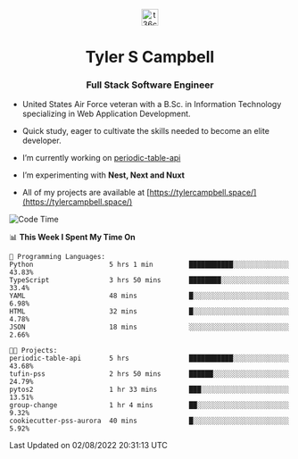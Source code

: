 <p align="center">
<a href="https://www.linkedin.com/in/t36campbell" target="blank"><img align="center" src="https://ik.imagekit.io/t36campbell/Portfolio/linkedin.png.original_m8bbGgPh6.png" alt="t36campbell" height="30" width="30" /></a>
</p>
<h1 align="center">Tyler S Campbell</h1>
<h3 align="center">Full Stack Software Engineer</h3>

* United States Air Force veteran with a B.Sc. in Information Technology specializing in Web Application Development. 

* Quick study, eager to cultivate the skills needed to become an elite developer.

* I’m currently working on [periodic-table-api](https://github.com/t36campbell/periodic-table-api)

* I’m experimenting with **Nest, Next and Nuxt**

* All of my projects are available at [https://tylercampbell.space/](https://tylercampbell.space/)

<!--START_SECTION:waka-->
![Code Time](http://img.shields.io/badge/Code%20Time-1%2C719%20hrs%2057%20mins-blue)

📊 **This Week I Spent My Time On** 

```text
💬 Programming Languages: 
Python                   5 hrs 1 min         ███████████░░░░░░░░░░░░░░   43.83% 
TypeScript               3 hrs 50 mins       ████████░░░░░░░░░░░░░░░░░   33.4% 
YAML                     48 mins             █░░░░░░░░░░░░░░░░░░░░░░░░   6.98% 
HTML                     32 mins             █░░░░░░░░░░░░░░░░░░░░░░░░   4.78% 
JSON                     18 mins             ░░░░░░░░░░░░░░░░░░░░░░░░░   2.66%

🐱‍💻 Projects: 
periodic-table-api       5 hrs               ███████████░░░░░░░░░░░░░░   43.68% 
tufin-pss                2 hrs 50 mins       ██████░░░░░░░░░░░░░░░░░░░   24.79% 
pytos2                   1 hr 33 mins        ███░░░░░░░░░░░░░░░░░░░░░░   13.51% 
group-change             1 hr 4 mins         ██░░░░░░░░░░░░░░░░░░░░░░░   9.32% 
cookiecutter-pss-aurora  40 mins             █░░░░░░░░░░░░░░░░░░░░░░░░   5.92%

```


 Last Updated on 02/08/2022 20:31:13 UTC
<!--END_SECTION:waka-->
